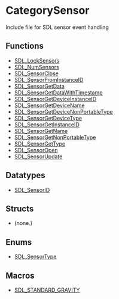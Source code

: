 # CategorySensor

Include file for SDL sensor event handling

<!-- END CATEGORY DOCUMENTATION -->

## Functions

<!-- DO NOT HAND-EDIT CATEGORY LISTS, THEY ARE AUTOGENERATED AND WILL BE OVERWRITTEN, BASED ON TAGS IN INDIVIDUAL PAGE FOOTERS. EDIT THOSE INSTEAD. -->
<!-- BEGIN CATEGORY LIST: CategorySensor, CategoryAPIFunction -->
- [SDL_LockSensors](SDL_LockSensors)
- [SDL_NumSensors](SDL_NumSensors)
- [SDL_SensorClose](SDL_SensorClose)
- [SDL_SensorFromInstanceID](SDL_SensorFromInstanceID)
- [SDL_SensorGetData](SDL_SensorGetData)
- [SDL_SensorGetDataWithTimestamp](SDL_SensorGetDataWithTimestamp)
- [SDL_SensorGetDeviceInstanceID](SDL_SensorGetDeviceInstanceID)
- [SDL_SensorGetDeviceName](SDL_SensorGetDeviceName)
- [SDL_SensorGetDeviceNonPortableType](SDL_SensorGetDeviceNonPortableType)
- [SDL_SensorGetDeviceType](SDL_SensorGetDeviceType)
- [SDL_SensorGetInstanceID](SDL_SensorGetInstanceID)
- [SDL_SensorGetName](SDL_SensorGetName)
- [SDL_SensorGetNonPortableType](SDL_SensorGetNonPortableType)
- [SDL_SensorGetType](SDL_SensorGetType)
- [SDL_SensorOpen](SDL_SensorOpen)
- [SDL_SensorUpdate](SDL_SensorUpdate)
<!-- END CATEGORY LIST -->

## Datatypes

<!-- DO NOT HAND-EDIT CATEGORY LISTS, THEY ARE AUTOGENERATED AND WILL BE OVERWRITTEN, BASED ON TAGS IN INDIVIDUAL PAGE FOOTERS. EDIT THOSE INSTEAD. -->
<!-- BEGIN CATEGORY LIST: CategorySensor, CategoryAPIDatatype -->
- [SDL_SensorID](SDL_SensorID)
<!-- END CATEGORY LIST -->

## Structs

<!-- DO NOT HAND-EDIT CATEGORY LISTS, THEY ARE AUTOGENERATED AND WILL BE OVERWRITTEN, BASED ON TAGS IN INDIVIDUAL PAGE FOOTERS. EDIT THOSE INSTEAD. -->
<!-- BEGIN CATEGORY LIST: CategorySensor, CategoryAPIStruct -->
- (none.)
<!-- END CATEGORY LIST -->

## Enums

<!-- DO NOT HAND-EDIT CATEGORY LISTS, THEY ARE AUTOGENERATED AND WILL BE OVERWRITTEN, BASED ON TAGS IN INDIVIDUAL PAGE FOOTERS. EDIT THOSE INSTEAD. -->
<!-- BEGIN CATEGORY LIST: CategorySensor, CategoryAPIEnum -->
- [SDL_SensorType](SDL_SensorType)
<!-- END CATEGORY LIST -->

## Macros

<!-- DO NOT HAND-EDIT CATEGORY LISTS, THEY ARE AUTOGENERATED AND WILL BE OVERWRITTEN, BASED ON TAGS IN INDIVIDUAL PAGE FOOTERS. EDIT THOSE INSTEAD. -->
<!-- BEGIN CATEGORY LIST: CategorySensor, CategoryAPIMacro -->
- [SDL_STANDARD_GRAVITY](SDL_STANDARD_GRAVITY)
<!-- END CATEGORY LIST -->


